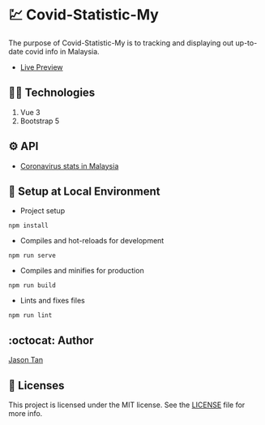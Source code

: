 # :chart: Covid-Statistic-My
The purpose of Covid-Statistic-My is to tracking and displaying out up-to-date covid info in Malaysia.
* [Live Preview](https://jstan1015.github.io/Covid-Statistic-My/)

## :man_technologist: Technologies
1. Vue 3
2. Bootstrap 5

## :gear: API
* [Coronavirus stats in Malaysia](https://apify.com/zuzka/covid-my)

## :hammer: Setup at Local Environment
* Project setup
```
npm install
```
* Compiles and hot-reloads for development
```
npm run serve
```
* Compiles and minifies for production
```
npm run build
```
* Lints and fixes files
```
npm run lint
```

## :octocat: Author
[Jason Tan](https://github.com/jstan1015)

## :bookmark_tabs: Licenses
This project is licensed under the MIT license. See the [LICENSE](https://github.com/jstan1015/Covid-Statistic-My/blob/master/LICENSE) file for more info.

